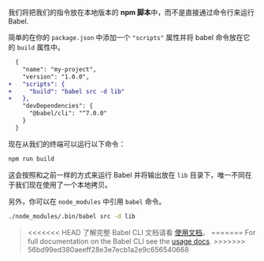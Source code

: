 我们将把我们的指令放在本地版本的 **npm 脚本**中，而不是直接通过命令行来运行 Babel.

简单的在你的 `package.json` 中添加一个 `"scripts"` 属性并将 babel 命令放在它的 `build` 属性中。

```diff
  {
    "name": "my-project",
    "version": "1.0.0",
+   "scripts": {
+     "build": "babel src -d lib"
+   },
    "devDependencies": {
      "@babel/cli": "^7.0.0"
    }
  }
```

现在从我们的终端可以运行以下命令：

```sh title="Shell"
npm run build
```

这会按照和之前一样的方式来运行 Babel 并将输出放在 `lib` 目录下，唯一不同在于我们现在使用了一个本地拷贝。

另外，你可以在 `node_modules` 中引用 `babel` 命令。

```sh title="Shell"
./node_modules/.bin/babel src -d lib
```

<blockquote class="alert alert--info">
  <p>
<<<<<<< HEAD
    了解完整 Babel CLI 文档请看
    <a href="/docs/usage/cli/">使用文档</a>。
=======
    For full documentation on the Babel CLI see the <a href="/docs/usage/cli/">usage docs</a>.
>>>>>>> 56bd99ed380aeeff28e3e7ecb1a2e9c656540668
  </p>
</blockquote>
